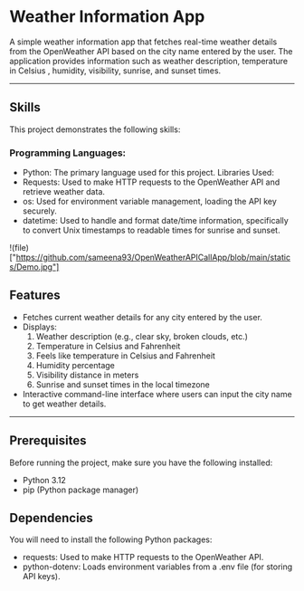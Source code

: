 # Weather Information App

A simple weather information app that fetches real-time weather details from the OpenWeather API based on the city name entered by the user. The application provides information such as weather description, temperature in Celsius , humidity, visibility, sunrise, and sunset times.

---

## Skills
This project demonstrates the following skills:

### Programming Languages:
* Python: The primary language used for this project.
Libraries Used:
* Requests: Used to make HTTP requests to the OpenWeather API and retrieve weather data.
* os: Used for environment variable management, loading the API key securely.
* datetime: Used to handle and format date/time information, specifically to convert Unix timestamps to readable times for sunrise and sunset.


!(file)["https://github.com/sameena93/OpenWeatherAPICallApp/blob/main/statics/Demo.jpg"]
## Features
* Fetches current weather details for any city entered by the user.
* Displays:
    1. Weather description (e.g., clear sky, broken clouds, etc.)
    2. Temperature in Celsius and Fahrenheit
    3. Feels like temperature in Celsius and Fahrenheit
    4. Humidity percentage
    5. Visibility distance in meters
    6. Sunrise and sunset times in the local timezone
* Interactive command-line interface where users can input the city name to get weather details.

---

## Prerequisites
Before running the project, make sure you have the following installed:
* Python 3.12
* pip (Python package manager)

## Dependencies
You will need to install the following Python packages:

* requests: Used to make HTTP requests to the OpenWeather API.
* python-dotenv: Loads environment variables from a .env file (for storing API keys).

